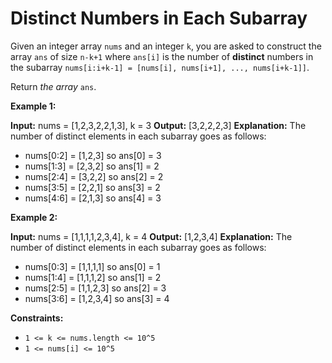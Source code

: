 # Distinct Numbers in Each Subarray

Given an integer array `nums` and an integer `k`, you are asked to construct the array `ans` of size `n-k+1` where `ans[i]` is the number of **distinct** numbers in the subarray `nums[i:i+k-1] = [nums[i], nums[i+1], ..., nums[i+k-1]]`.

Return _the array_ `ans`.

**Example 1:**

**Input:** nums = \[1,2,3,2,2,1,3\], k = 3
**Output:** \[3,2,2,2,3\]
**Explanation:** The number of distinct elements in each subarray goes as follows:

- nums\[0:2\] = \[1,2,3\] so ans\[0\] = 3
- nums\[1:3\] = \[2,3,2\] so ans\[1\] = 2
- nums\[2:4\] = \[3,2,2\] so ans\[2\] = 2
- nums\[3:5\] = \[2,2,1\] so ans\[3\] = 2
- nums\[4:6\] = \[2,1,3\] so ans\[4\] = 3

**Example 2:**

**Input:** nums = \[1,1,1,1,2,3,4\], k = 4
**Output:** \[1,2,3,4\]
**Explanation:** The number of distinct elements in each subarray goes as follows:

- nums\[0:3\] = \[1,1,1,1\] so ans\[0\] = 1
- nums\[1:4\] = \[1,1,1,2\] so ans\[1\] = 2
- nums\[2:5\] = \[1,1,2,3\] so ans\[2\] = 3
- nums\[3:6\] = \[1,2,3,4\] so ans\[3\] = 4

**Constraints:**

- `1 <= k <= nums.length <= 10^5`
- `1 <= nums[i] <= 10^5`

